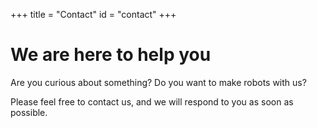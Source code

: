 +++
title = "Contact"
id = "contact"
+++

# We are here to help you

Are you curious about something? Do you want to make robots with us?

Please feel free to contact us, and we will respond to you as soon as possible.
